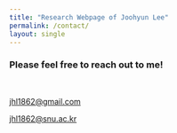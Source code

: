 ```yaml
---
title: "Research Webpage of Joohyun Lee"
permalink: /contact/
layout: single
---
```



### Please feel free to reach out to me!
<br/>

jhl1862@gmail.com

jhl1862@snu.ac.kr
